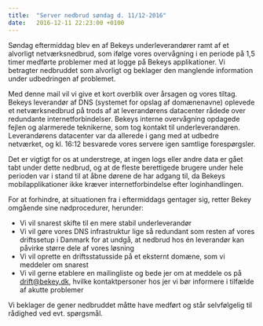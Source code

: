 ```yaml
---
title:  "Server nedbrud søndag d. 11/12-2016"
date:   2016-12-11 22:23:00 +0100
---
```

Søndag eftermiddag blev en af Bekeys underleverandører ramt af et alvorligt netværksnedbrud, som ifølge vores overvågning i en periode på 1,5 timer medførte problemer med at logge på Bekeys applikationer. Vi betragter nedbruddet som alvorligt og beklager den manglende information under udbedringen af problemet.

Med denne mail vil vi give et kort overblik over årsagen og vores tiltag.
Bekeys leverandør af DNS (systemet for opslag af domænenavne) oplevede et netværksnedbrud på trods af at leverandørens datacenter rådede over redundante internetforbindelser. Bekeys interne overvågning opdagede fejlen og alarmerede teknikerne, som tog kontakt til underleverandøren. Leverandørens datacenter var da allerede i gang med at udbedre netværket, og kl. 16:12 besvarede vores servere igen samtlige forespørgsler.

Det er vigtigt for os at understrege, at ingen logs eller andre data er gået tabt under dette nedbrud, og at de fleste berettigede brugere under hele perioden var i stand til at åbne dørene de har adgang til, da Bekeys mobilapplikationer ikke kræver internetforbindelse efter loginhandlingen.

For at forhindre, at situationen fra i eftermiddags gentager sig, retter Bekey omgående sine nødprocedurer, herunder:

* Vi vil snarest skifte til en mere stabil underleverandør
* Vi vil gøre vores DNS infrastruktur lige så redundant som resten af vores driftssetup i Danmark for at undgå, at nedbrud hos én leverandør kan påvirke større dele af vores løsning
* Vi vil oprette en driftsstatusside på et eksternt domæne, som vi meddeler om snarest
* Vi vil gerne etablere en mailingliste og bede jer om at meddele os på drift@bekey.dk, hvilke kontaktpersoner hos jer vi bør informere i tilfælde af akutte problemer

Vi beklager de gener nedbruddet måtte have medført og står selvfølgelig til rådighed ved evt. spørgsmål.